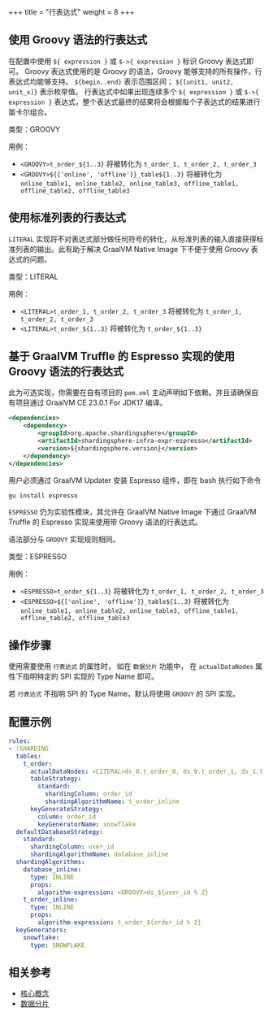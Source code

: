 +++
title = "行表达式"
weight = 8
+++

## 使用 Groovy 语法的行表达式

在配置中使用 `${ expression }` 或 `$->{ expression }` 标识 Groovy 表达式即可。 Groovy 表达式使用的是 Groovy 的语法，Groovy 能够支持的所有操作，行表达式均能够支持。
`${begin..end}` 表示范围区间； `${[unit1, unit2, unit_x]}` 表示枚举值。
行表达式中如果出现连续多个 `${ expression }` 或 `$->{ expression }` 表达式，整个表达式最终的结果将会根据每个子表达式的结果进行笛卡尔组合。

类型：GROOVY

用例：

- `<GROOVY>t_order_${1..3}` 将被转化为 `t_order_1, t_order_2, t_order_3`
- `<GROOVY>${['online', 'offline']}_table${1..3}` 将被转化为 `online_table1, online_table2, online_table3, offline_table1, offline_table2, offline_table3`

## 使用标准列表的行表达式

`LITERAL` 实现将不对表达式部分做任何符号的转化，从标准列表的输入直接获得标准列表的输出。此有助于解决 GraalVM Native Image 下不便于使用 Groovy 表达式的问题。

类型：LITERAL

用例：

- `<LITERAL>t_order_1, t_order_2, t_order_3` 将被转化为 `t_order_1, t_order_2, t_order_3`
- `<LITERAL>t_order_${1..3}` 将被转化为 `t_order_${1..3}`

## 基于 GraalVM Truffle 的 Espresso 实现的使用 Groovy 语法的行表达式

此为可选实现，你需要在自有项目的 `pom.xml` 主动声明如下依赖。并且请确保自有项目通过 GraalVM CE 23.0.1 For JDK17 编译。

```xml
<dependencies>
    <dependency>
        <groupId>org.apache.shardingsphere</groupId>
        <artifactId>shardingsphere-infra-expr-espresso</artifactId>
        <version>${shardingsphere.version}</version>
    </dependency>
</dependencies>
```

用户必须通过 GraalVM Updater 安装 Espresso 组件，即在 bash 执行如下命令

```bash
gu install espresso
```

`ESPRESSO` 仍为实验性模块，其允许在 GraalVM Native Image 下通过 GraalVM Truffle 的 Espresso 实现来使用带 Groovy 语法的行表达式。

语法部分与 `GROOVY` 实现规则相同。

类型：ESPRESSO

用例：

- `<ESPRESSO>t_order_${1..3}` 将被转化为 `t_order_1, t_order_2, t_order_3`
- `<ESPRESSO>${['online', 'offline']}_table${1..3}` 将被转化为 `online_table1, online_table2, online_table3, offline_table1, offline_table2, offline_table3`

## 操作步骤

使用需要使用 `行表达式` 的属性时， 如在 `数据分片` 功能中， 在 `actualDataNodes` 属性下指明特定的 SPI 实现的 Type Name 即可。

若 `行表达式` 不指明 SPI 的 Type Name，默认将使用 `GROOVY` 的 SPI 实现。

## 配置示例

```yaml
rules:
- !SHARDING
  tables:
    t_order: 
      actualDataNodes: <LITERAL>ds_0.t_order_0, ds_0.t_order_1, ds_1.t_order_0, ds_1.t_order_1
      tableStrategy: 
        standard:
          shardingColumn: order_id
          shardingAlgorithmName: t_order_inline
      keyGenerateStrategy:
        column: order_id
        keyGeneratorName: snowflake
  defaultDatabaseStrategy:
    standard:
      shardingColumn: user_id
      shardingAlgorithmName: database_inline
  shardingAlgorithms:
    database_inline:
      type: INLINE
      props:
        algorithm-expression: <GROOVY>ds_${user_id % 2}
    t_order_inline:
      type: INLINE
      props:
        algorithm-expression: t_order_${order_id % 2}
  keyGenerators:
    snowflake:
      type: SNOWFLAKE
```

## 相关参考

- [核心概念](/cn/features/sharding/concept)
- [数据分片](/cn/dev-manual/sharding)
